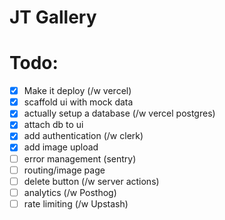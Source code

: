 # JT Gallery

# Todo:

- [x] Make it deploy (/w vercel)
- [x] scaffold ui with mock data
- [x] actually setup a database (/w vercel postgres)
- [x] attach db to ui
- [x] add authentication (/w clerk)
- [x] add image upload
- [ ] error management (sentry)
- [ ] routing/image page
- [ ] delete button (/w server actions)
- [ ] analytics (/w Posthog)
- [ ] rate limiting (/w Upstash)
